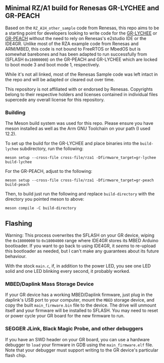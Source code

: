 ## Minimal RZ/A1 build for Renesas GR-LYCHEE and GR-PEACH

Based on the `RZ_A1H_other_sample` code from Renesas, this repo aims to be a starting point for developers looking to write code for the [GR-LYCHEE](https://os.mbed.com/platforms/Renesas-GR-LYCHEE/) or [GR-PEACH](https://os.mbed.com/platforms/Renesas-GR-PEACH/) without the need to rely on Renesas's e2studio IDE or the IDE4GR. Unlike most of the RZA example code from Renesas and ARM/MBED, this code is not bound to FreeRTOS or MbedOS but is somewhat barebones and has been adapted to run successfully from (SFLASH `0x18000000`) on the GR-PEACH and GR-LYCHEE which are locked to boot mode 3 and boot mode 1, respectively.

While it's not all linked, most of the Renesas Sample code was left intact in the repo and will be adapted or cleared out over time.

This repository is not affiliated with or endorsed by Renesas. Copyrights belong to their respective holders and licenses contained in individual files supercede any overall license for this repository.

### Building

The Meson build system was used for this repo. Please ensure you have meson installed as well as the Arm GNU Toolchain on your path (I used 12.2).

To set up the build for the GR-LYCHEE and place binaries into the `build-lychee` subdirectory, run the following:

```meson setup --cross-file cross-file/rza1 -Dfirmware_target=gr-lychee build-lychee```

For the GR-PEACH, adjust to the following:

```meson setup --cross-file cross-file/rza1 -Dfirmware_target=gr-peach build-peach```

Then, to build just run the following and replace `build-directory` with the directory you pointed meson to above:

```meson compile -C build-directory```

## Flashing

Warning: This process overwrites the SFLASH on your GR device, wiping the `0x18000000` to `0x18004000` range where IDE4GR stores its MBED Arduino bootloader. If you want to go back to using IDE4GR, it *seems* to re-upload this bootloader as needed, but I can't make any guarantees about its future behaviour.

With the stock `main.c`, if, in addition to the power LED, you see one LED solid and one LED blinking every second, it probably worked.

### MBED/Daplink Mass Storage Device

If your GR device has a working MBED/Daplink firmware, just plug in the daplink's USB port to your computer, mount the `MBED` storage device, and copy the built `main_firmware.bin` file to the device. The drive will unmount itself and your firmware will be installed to SFLASH. You may need to reset or power cycle your GR board for the new firmware to run.

### SEGGER JLink, Black Magic Probe, and other debuggers

If you have an SWD header on your GR board, you can use a hardware debugger to `load` your firmware in GDB using the `main_firmware.elf` file. Note that your debugger must support writing to the GR device's particular flash chip.
